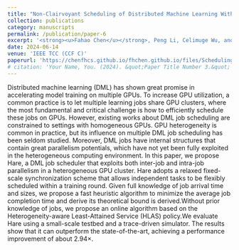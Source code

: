 ```yaml
---
title: "Non-Clairvoyant Scheduling of Distributed Machine Learning With Inter-Job and Intra-Job Parallelism on Heterogeneous GPUs"
collection: publications
category: manuscripts
permalink: /publication/paper-6
excerpt: '<strong><u>Fahao Chen</u></strong>, Peng Li, Celimuge Wu, and Song Guo'
date: 2024-06-14
venue: 'IEEE TCC (CCF C)'
paperurl: 'https://chenfhcs.github.io/fhchen.github.io/files/Scheduling_IEEE_TCC.pdf'
# citation: 'Your Name, You. (2024). &quot;Paper Title Number 3.&quot; <i>GitHub Journal of Bugs</i>. 1(3).'
---
```


Distributed machine learning (DML) has shown great promise in accelerating model training on multiple GPUs. To increase GPU utilization, a common practice is to let multiple learning jobs share GPU clusters, where the most fundamental and critical challenge is how to efficiently schedule these jobs on GPUs. However, existing works about DML job scheduling are constrained to settings with homogeneous GPUs. GPU heterogeneity is common in practice, but its influence on multiple DML job scheduling has been seldom studied. Moreover, DML jobs have internal structures that contain great parallelism potentials, which have not yet been fully exploited in the heterogeneous computing environment. In this paper, we propose Hare, a DML job scheduler that exploits both inter-job and intra-job parallelism in a heterogeneous GPU cluster. Hare adopts a relaxed fixed-scale synchronization scheme that allows independent tasks to be flexibly scheduled within a training round. Given full knowledge of job arrival time and sizes, we propose a fast heuristic algorithm to minimize the average job completion time and derive its theoretical bound is derived.Without prior knowledge of jobs, we propose an online algorithm based on the Heterogeneity-aware Least-Attained Service (HLAS) policy.We evaluate Hare using a small-scale testbed and a trace-driven simulator. The results show that it can outperform the state-of-the-art, achieving a performance improvement of about 2.94×.
